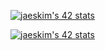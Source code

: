 [![jaeskim's 42 stats](https://badge42.herokuapp.com/api/stats/seyu?darkmode=true&cursus=C%20Piscine)](https://github.com/JaeSeoKim/badge42)

[![jaeskim's 42 stats](https://badge42.herokuapp.com/api/stats/seyu?darkmode=true&cursus=42cursus)](https://github.com/JaeSeoKim/badge42)
